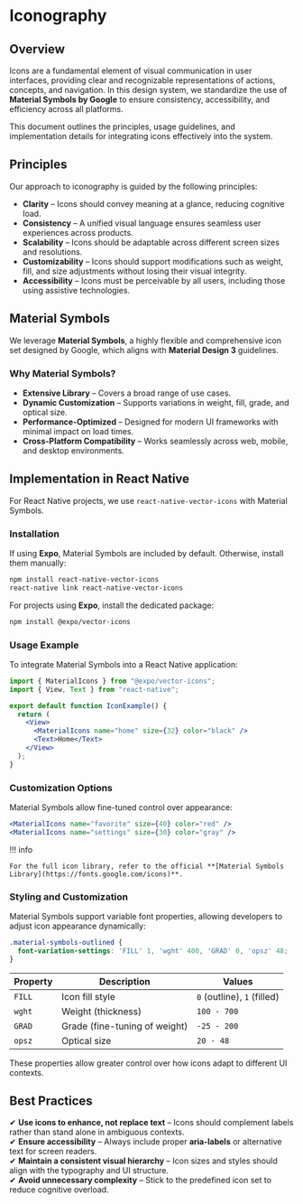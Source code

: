 
# **Iconography**

## **Overview**
Icons are a fundamental element of visual communication in user interfaces, providing clear and recognizable representations of actions, concepts, and navigation. In this design system, we standardize the use of **Material Symbols by Google** to ensure consistency, accessibility, and efficiency across all platforms.

This document outlines the principles, usage guidelines, and implementation details for integrating icons effectively into the system.


## **Principles**
Our approach to iconography is guided by the following principles:

- **Clarity** – Icons should convey meaning at a glance, reducing cognitive load.
- **Consistency** – A unified visual language ensures seamless user experiences across products.
- **Scalability** – Icons should be adaptable across different screen sizes and resolutions.
- **Customizability** – Icons should support modifications such as weight, fill, and size adjustments without losing their visual integrity.
- **Accessibility** – Icons must be perceivable by all users, including those using assistive technologies.


## **Material Symbols**
We leverage **Material Symbols**, a highly flexible and comprehensive icon set designed by Google, which aligns with **Material Design 3** guidelines.  

### **Why Material Symbols?**
- **Extensive Library** – Covers a broad range of use cases.
- **Dynamic Customization** – Supports variations in weight, fill, grade, and optical size.
- **Performance-Optimized** – Designed for modern UI frameworks with minimal impact on load times.
- **Cross-Platform Compatibility** – Works seamlessly across web, mobile, and desktop environments.


## **Implementation in React Native**
For React Native projects, we use `react-native-vector-icons` with Material Symbols.

### **Installation**
If using **Expo**, Material Symbols are included by default. Otherwise, install them manually:

```sh
npm install react-native-vector-icons
react-native link react-native-vector-icons
```

For projects using **Expo**, install the dedicated package:

```sh
npm install @expo/vector-icons
```

### **Usage Example**
To integrate Material Symbols into a React Native application:

```jsx
import { MaterialIcons } from "@expo/vector-icons";
import { View, Text } from "react-native";

export default function IconExample() {
  return (
    <View>
      <MaterialIcons name="home" size={32} color="black" />
      <Text>Home</Text>
    </View>
  );
}
```

### **Customization Options**
Material Symbols allow fine-tuned control over appearance:

```jsx
<MaterialIcons name="favorite" size={40} color="red" />
<MaterialIcons name="settings" size={30} color="gray" />
```

!!! info

    For the full icon library, refer to the official **[Material Symbols Library](https://fonts.google.com/icons)**.


### **Styling and Customization**
Material Symbols support variable font properties, allowing developers to adjust icon appearance dynamically:

```css
.material-symbols-outlined {
  font-variation-settings: 'FILL' 1, 'wght' 400, 'GRAD' 0, 'opsz' 48;
}
```

| Property  | Description | Values |
|-----------|------------|--------|
| `FILL`    | Icon fill style | `0` (outline), `1` (filled) |
| `wght`    | Weight (thickness) | `100 - 700` |
| `GRAD`    | Grade (fine-tuning of weight) | `-25 - 200` |
| `opsz`    | Optical size | `20 - 48` |

These properties allow greater control over how icons adapt to different UI contexts.


## **Best Practices**
✔ **Use icons to enhance, not replace text** – Icons should complement labels rather than stand alone in ambiguous contexts.  
✔ **Ensure accessibility** – Always include proper **aria-labels** or alternative text for screen readers.  
✔ **Maintain a consistent visual hierarchy** – Icon sizes and styles should align with the typography and UI structure.  
✔ **Avoid unnecessary complexity** – Stick to the predefined icon set to reduce cognitive overload.  

